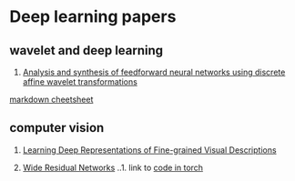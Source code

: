 # Deep learning papers
## wavelet  and deep learning
1. [Analysis and synthesis of feedforward neural networks using discrete affine wavelet transformations](http://ieeexplore.ieee.org/xpls/abs_all.jsp?arnumber=182697&tag=1)



[markdown cheetsheet](https://github.com/adam-p/markdown-here/wiki/Markdown-Cheatsheet)



## computer vision
1. [Learning Deep Representations of Fine-grained Visual Descriptions](http://arxiv.org/abs/1605.05395)

2. [Wide Residual Networks](http://arxiv.org/abs/1605.07146)
..1. link to  [code in torch](https://github.com/wavelets/wide-residual-networks) 
